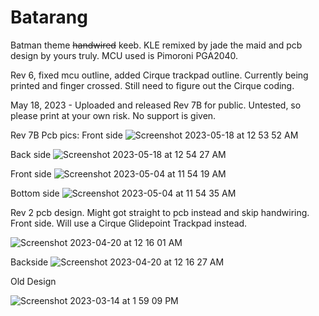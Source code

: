 # Batarang
Batman theme ~~handwired~~ keeb. KLE remixed by jade the maid and pcb design by yours truly. MCU used is Pimoroni PGA2040.

Rev 6, fixed mcu outline, added Cirque trackpad outline. Currently being printed and finger crossed. Still need to figure out the Cirque coding.

May 18, 2023 - Uploaded and released Rev 7B for public. Untested, so please print at your own risk. No support is given.

Rev 7B Pcb pics:
Front side
![Screenshot 2023-05-18 at 12 53 52 AM](https://github.com/protieusz/Batarang/assets/118025702/3d1ea2c6-52c0-442f-b121-e502321eb50d)

Back side
![Screenshot 2023-05-18 at 12 54 27 AM](https://github.com/protieusz/Batarang/assets/118025702/837e27ae-9cb1-40c8-bb00-336b25a68478)

Front side
![Screenshot 2023-05-04 at 11 54 19 AM](https://user-images.githubusercontent.com/118025702/236316799-80172c2d-209d-47f9-bb36-eeef42539433.png)

Bottom side
![Screenshot 2023-05-04 at 11 54 35 AM](https://user-images.githubusercontent.com/118025702/236316873-81ca758f-fd06-4c9e-8fcb-83e13c40f2d2.png)

Rev 2 pcb design. Might got straight to pcb instead and skip handwiring. Front side. Will use a Cirque Glidepoint Trackpad instead.

![Screenshot 2023-04-20 at 12 16 01 AM](https://user-images.githubusercontent.com/118025702/233693609-5e3b2258-0cb0-4a8e-a492-04189c428fcd.png)

Backside
![Screenshot 2023-04-20 at 12 16 27 AM](https://user-images.githubusercontent.com/118025702/233693698-3e8efe17-d20e-4130-8bcd-07ae9da77804.png)

Old Design

![Screenshot 2023-03-14 at 1 59 09 PM](https://user-images.githubusercontent.com/118025702/225147715-bcc93dcb-b207-419b-acf6-c5e65db474fc.png)

